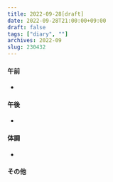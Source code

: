 ```yaml
---
title: 2022-09-28[draft]
date: 2022-09-28T21:00:00+09:00
draft: false
tags: ["diary", ""]
archives: 2022-09
slug: 230432
---
```

#### 午前
- 
#### 午後
- 
#### 体調
- 
#### その他